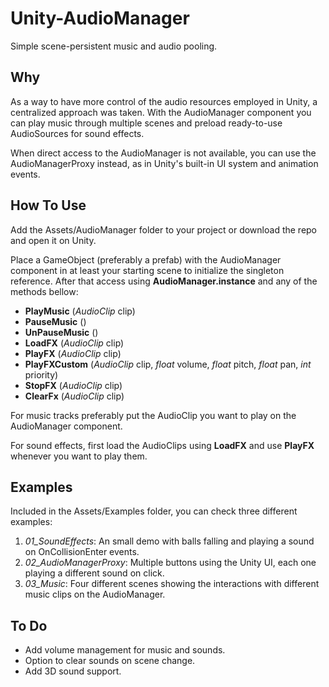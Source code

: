 # Unity-AudioManager
Simple scene-persistent music and audio pooling.

## Why
As a way to have more control of the audio resources employed in Unity, a centralized approach was taken.
With the AudioManager component you can play music through multiple scenes and preload ready-to-use AudioSources for sound effects.

When direct access to the AudioManager is not available, you can use the AudioManagerProxy instead, as in Unity's built-in UI system and animation events.

## How To Use
Add the Assets/AudioManager folder to your project or download the repo and open it on Unity.

Place a GameObject (preferably a prefab) with the AudioManager component in at least your starting scene to initialize the singleton reference. After that access using **AudioManager.instance** and any of the methods bellow:
  
  * **PlayMusic** (*AudioClip* clip)
  * **PauseMusic** ()
  * **UnPauseMusic** ()
  * **LoadFX** (*AudioClip* clip)
  * **PlayFX** (*AudioClip* clip)
  * **PlayFXCustom** (*AudioClip* clip, *float* volume, *float* pitch, *float* pan, *int* priority)
  * **StopFX** (*AudioClip* clip)
  * **ClearFx** (*AudioClip* clip)

For music tracks preferably put the AudioClip you want to play on the AudioManager component.

For sound effects, first load the AudioClips using **LoadFX** and use **PlayFX** whenever you want to play them.

## Examples
Included in the Assets/Examples folder, you can check three different examples:
1. *01_SoundEffects*: An small demo with balls falling and playing a sound on OnCollisionEnter events.
2. *02_AudioManagerProxy*: Multiple buttons using the Unity UI, each one playing a different sound on click.
3. *03_Music*: Four different scenes showing the interactions with different music clips on the AudioManager.


## To Do
  * Add volume management for music and sounds.
  * Option to clear sounds on scene change.
  * Add 3D sound support.
